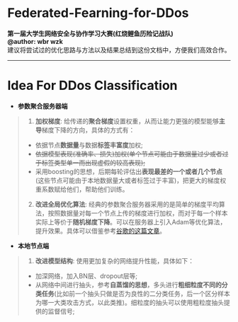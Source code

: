 # Federated-Fearning-for-DDos
**第一届大学生网络安全与协作学习大赛(红烧鲤鱼历险记战队)**  
**@author: wbr wzk**  
建议将尝试过的优化思路与方法以及结果总结到这份文档中，方便我们高效合作。
- - - 
# Idea For DDos Classification 
- **参数聚合服务器端**
> 1. **加权梯度**: 给传递的**聚合梯度**设置权重，从而让能力更强的模型能够**主导**梯度下降的方向，具体的方式有：
> - 依据节点**数据量**与数据**标签丰富度**加权;
> - ~~依据模型表现(准确率、损失)加权(单个节点可能由于数据量过少或者过于标签类型单一而出现虚假的较高表现);~~
> - 采用boosting的思想，后期每轮评估出**表现最差的一个或者几个节点**(这些节点可能由于本地数据量大或者标签过于丰富)，把更大的梯度权重系数赋给他们，帮助他们训练。
> 2. **改进全局优化算法**: 经典的参数聚合服务器采用的是简单的梯度平均算法，按照数据量对每一个节点上传的梯度进行加权，而对于每一个样本实际上等价于**随机梯度下降**。可以在服务器上引入Adam等优化算法，提升效果。具体可以借鉴参考[谷歌的这篇文章](https://arxiv.org/pdf/2003.00295.pdf)。
- **本地节点端**
> 1. **改进模型结构**: 使用更加复杂的网络提升性能，具体如下：
> - 加深网络，加入BN层、dropout层等;
> - 从网络中间进行抽头，参考**自蒸馏的思想**，多头进行**粗细粒度不同的分类任务**(比如前一个抽头只做是否为良性的二分类任务，后一个区分样本为哪一大类攻击方式，以此类推)。细粒度的抽头可以使用粗粒度抽头提供的监督信号;